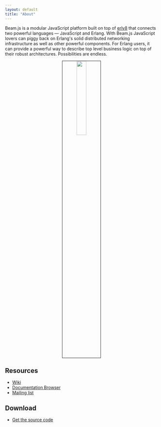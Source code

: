 ```yaml
---
layout: default
title: "About"
---
```


Beam.js is a modular JavaScript platform built on top of [erlv8](https://github.com/beamjs/erlv8/wiki) that connects two powerful languages — JavaScript and Erlang. With Beam.js JavaScript lovers can piggy back on Erlang's solid distributed networking infrastructure as well as other powerful components. For Erlang users, it can provide a powerful way to describe top level business logic on top
of their robust architectures. Possibilities are endless.

<center>
	<a href="https://img.skitch.com/20101225-m374mjh1cnp7ifya2srkab4qpk.jpg" rel="lightbox" title="Inter-node messaging and pattern matching"><img src="https://img.skitch.com/20101225-m374mjh1cnp7ifya2srkab4qpk.jpg" width="25%" height="25%" border="1"/></a>
</center>

Resources
---------

* [Wiki](https://github.com/beamjs/beamjs/wiki)
* [Documentation Browser](http://doc.beamjs.org)
* [Mailing list](http://groups.google.com/group/beamjs)

Download
--------

* [Get the source code](https://github.com/beamjs/beamjs)